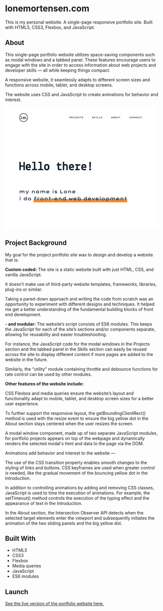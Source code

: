 # lonemortensen.com
This is my personal website. A single-page responsive portfolio site. Built with HTML5, CSS3, Flexbox, and JavaScript.

## About
This single-page portfolio website utilizes space-saving components such as modal windows and a tabbed panel. These features encourage users to engage with the site in order to access information about web projects and developer skills — all while keeping things compact.

A responsive website, it seamlessly adapts to different screen sizes and functions across mobile, tablet, and desktop screens. 

The website uses CSS and JavaScript to create animations for behavior and interest.  

![My Personal Website](img/portfolio-site-screenShot-readme.png)

## Project Background
My goal for the project portfolio site was to design and develop a website that is:

**Custom coded:**
The site is a static website built with just HTML, CSS, and vanilla JavaScript. 

It doesn’t make use of third-party website templates, frameworks, libraries, plug-ins or similar.

Taking a pared-down approach and writing the code from scratch was an opportunity to experiment with different designs and techniques. It helped me get a better understanding of the fundamental building blocks of front end development. 

**- and modular:** 
The website’s script consists of ES6 modules. This keeps the JavaScript for each of the site’s sections and/or components separate, allowing for reusability and easier troubleshooting. 

For instance, the JavaScript code for the modal windows in the Projects section and the tabbed panel in the Skills section can easily be reused across the site to display different content if more pages are added to the website in the future.  

Similarly, the “utility" module containing throttle and debounce functions for rate control can be used by other modules.  

**Other features of the website include:**

CSS Flexbox and media queries ensure the website’s layout and functionality adapt to mobile, tablet, and desktop screen sizes for a better user experience. 

To further support the responsive layout, the getBoundingClientRect() method is used with the resize event to ensure the big yellow dot in the About section stays centered when the user resizes the screen. 

A modal window component, made up of two separate JavaScript modules, for portfolio projects appears on top of the webpage and dynamically renders the selected modal's html and data to the page via the DOM.

Animations add behavior and interest to the website — 

The use of the CSS transition property enables smooth changes to the styling of links and buttons. CSS keyframes are used when greater control is needed, like the gradual movement of the bouncing yellow dot in the Introduction.    

In addition to controlling animations by adding and removing CSS classes, JavaScript is used to time the execution of animations. For example, the setTimeout() method controls the execution of the typing effect and the appearance of text in the Introduction. 

In the About section, the Intersection Observer API detects when the selected target elements enter the viewport and subsequently initiates the animation of the two sliding panels and the big yellow dot. 

## Built With
- HTML5
- CSS3
- Flexbox
- Media queries
- JavaScript
- ES6 modules

## Launch
[See the live version of the portfolio website here.](https://lonemortensen.com/)